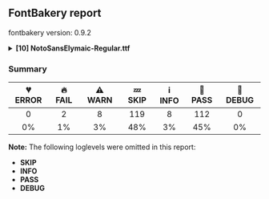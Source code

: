 ## FontBakery report

fontbakery version: 0.9.2

<details><summary><b>[10] NotoSansElymaic-Regular.ttf</b></summary><div><details><summary>🔥 <b>FAIL:</b> Noto fonts must have an ARTICLE.en_us.html file (<a href="https://font-bakery.readthedocs.io/en/stable/fontbakery/profiles/googlefonts.html#com.google.fonts/check/description/noto_has_article">com.google.fonts/check/description/noto_has_article</a>)</summary><div>


* 🔥 **FAIL** This is a Noto font but it lacks an ARTICLE.en_us.html file [code: missing-article]
</div></details><details><summary>🔥 <b>FAIL:</b> Ensure dotted circle glyph is present and can attach marks. (<a href="https://font-bakery.readthedocs.io/en/stable/fontbakery/profiles/<Section: Shaping Checks>.html#com.google.fonts/check/dotted_circle">com.google.fonts/check/dotted_circle</a>)</summary><div>


* 🔥 **FAIL** No dotted circle glyph present and font uses a complex shaper [code: missing-dotted-circle-complex]
</div></details><details><summary>⚠ <b>WARN:</b> Check for codepoints not covered by METADATA subsets. (<a href="https://font-bakery.readthedocs.io/en/stable/fontbakery/profiles/googlefonts.html#com.google.fonts/check/metadata/unreachable_subsetting">com.google.fonts/check/metadata/unreachable_subsetting</a>)</summary><div>


* ⚠ **WARN** The following codepoints supported by the font are not covered by
    any subsets defined in the font's metadata file, and will never
    be served. You can solve this by either manually adding additional
    subset declarations to METADATA.pb, or by editing the glyphset
    definitions.

 * U+02C7 CARON: try adding one of: yi, canadian-aboriginal, tifinagh
 * U+02C9 MODIFIER LETTER MACRON: not included in any glyphset definition
 * U+02D8 BREVE: try adding one of: yi, canadian-aboriginal
 * U+02D9 DOT ABOVE: try adding one of: yi, canadian-aboriginal
 * U+02DB OGONEK: try adding one of: yi, canadian-aboriginal
 * U+02DD DOUBLE ACUTE ACCENT: not included in any glyphset definition
 * U+0302 COMBINING CIRCUMFLEX ACCENT: try adding one of: math, cherokee, coptic, tifinagh
 * U+0306 COMBINING BREVE: try adding one of: old-permic, tifinagh
 * U+0307 COMBINING DOT ABOVE: try adding one of: math, malayalam, old-permic, syriac, tai-le, canadian-aboriginal, coptic, tifinagh
 * U+030A COMBINING RING ABOVE: try adding syriac
 * U+030B COMBINING DOUBLE ACUTE ACCENT: try adding one of: osage, cherokee
 * U+030C COMBINING CARON: try adding one of: tai-le, cherokee
 * U+0312 COMBINING TURNED COMMA ABOVE: not included in any glyphset definition
 * U+0326 COMBINING COMMA BELOW: not included in any glyphset definition
 * U+0327 COMBINING CEDILLA: not included in any glyphset definition
 * U+0328 COMBINING OGONEK: not included in any glyphset definition

Or you can add the above codepoints to one of the subsets supported by the font: `elymaic`, `latin`, `latin-ext` [code: unreachable-subsetting]
</div></details><details><summary>⚠ <b>WARN:</b> Ensure fonts have ScriptLangTags declared on the 'meta' table. (<a href="https://font-bakery.readthedocs.io/en/stable/fontbakery/profiles/googlefonts.html#com.google.fonts/check/meta/script_lang_tags">com.google.fonts/check/meta/script_lang_tags</a>)</summary><div>


* ⚠ **WARN** This font file does not have a 'meta' table. [code: lacks-meta-table]
</div></details><details><summary>⚠ <b>WARN:</b> Check if each glyph has the recommended amount of contours. (<a href="https://font-bakery.readthedocs.io/en/stable/fontbakery/profiles/universal.html#com.google.fonts/check/contour_count">com.google.fonts/check/contour_count</a>)</summary><div>


* ⚠ **WARN** This check inspects the glyph outlines and detects the total number of contours in each of them. The expected values are infered from the typical ammounts of contours observed in a large collection of reference font families. The divergences listed below may simply indicate a significantly different design on some of your glyphs. On the other hand, some of these may flag actual bugs in the font such as glyphs mapped to an incorrect codepoint. Please consider reviewing the design and codepoint assignment of these to make sure they are correct.

The following glyphs do not have the recommended number of contours:

	- Glyph name: aogonek	Contours detected: 3	Expected: 2

	- Glyph name: uogonek	Contours detected: 2	Expected: 1

	- Glyph name: aogonek	Contours detected: 3	Expected: 2

	- Glyph name: uogonek	Contours detected: 2	Expected: 1
 [code: contour-count]
</div></details><details><summary>⚠ <b>WARN:</b> Check math signs have the same width. (<a href="https://font-bakery.readthedocs.io/en/stable/fontbakery/profiles/universal.html#com.google.fonts/check/math_signs_width">com.google.fonts/check/math_signs_width</a>)</summary><div>


* ⚠ **WARN** The most common width is 572 among a set of 6 math glyphs.
The following math glyphs have a different width, though:

Width = 322:
minus
 [code: width-outliers]
</div></details><details><summary>⚠ <b>WARN:</b> Are any segments inordinately short? (<a href="https://font-bakery.readthedocs.io/en/stable/fontbakery/profiles/<Section: Outline Correctness Checks>.html#com.google.fonts/check/outline_short_segments">com.google.fonts/check/outline_short_segments</a>)</summary><div>


* ⚠ **WARN** The following glyphs have segments which seem very short:

	* two (U+0032) contains a short segment L<<159.0,84.0>--<159.0,80.0>>

	* at (U+0040) contains a short segment B<<613.0,293.0>-<612.0,275.0>-<612.0,267.5>>

	* at (U+0040) contains a short segment B<<612.0,267.5>-<612.0,260.0>-<612.0,257.0>>

	* M (U+004D) contains a short segment L<<177.0,626.0>--<173.0,626.0>>

	* M (U+004D) contains a short segment L<<450.0,129.0>--<454.0,129.0>>

	* N (U+004E) contains a short segment L<<176.0,593.0>--<172.0,593.0>>

	* N (U+004E) contains a short segment L<<582.0,123.0>--<586.0,123.0>>

	* Q (U+0051) contains a short segment B<<416.0,-9.0>-<410.0,-9.0>-<403.5,-9.5>>

	* Q (U+0051) contains a short segment B<<403.5,-9.5>-<397.0,-10.0>-<391.0,-10.0>>

	* W (U+0057) contains a short segment B<<468.0,577.5>-<463.0,600.0>-<461.0,609.0>>

	* a (U+0061) contains a short segment L<<399.0,76.0>--<395.0,76.0>>

	* d (U+0064) contains a short segment L<<446.0,72.0>--<442.0,72.0>>

	* m (U+006D) contains a short segment L<<169.0,463.0>--<174.0,463.0>>

	* n (U+006E) contains a short segment L<<169.0,463.0>--<174.0,463.0>>

	* p (U+0070) contains a short segment L<<169.0,463.0>--<173.0,463.0>>

	* r (U+0072) contains a short segment L<<167.0,438.0>--<171.0,438.0>>

	* u (U+0075) contains a short segment L<<448.0,71.0>--<444.0,71.0>>

	* Ntilde (U+00D1) contains a short segment L<<176.0,593.0>--<172.0,593.0>>

	* Ntilde (U+00D1) contains a short segment L<<582.0,123.0>--<586.0,123.0>>

	* germandbls (U+00DF) contains a short segment B<<382.0,412.0>-<382.0,399.0>-<388.5,388.0>>

	* agrave (U+00E0) contains a short segment L<<399.0,76.0>--<395.0,76.0>>

	* aacute (U+00E1) contains a short segment L<<399.0,76.0>--<395.0,76.0>>

	* acircumflex (U+00E2) contains a short segment L<<399.0,76.0>--<395.0,76.0>>

	* atilde (U+00E3) contains a short segment L<<399.0,76.0>--<395.0,76.0>>

	* adieresis (U+00E4) contains a short segment L<<399.0,76.0>--<395.0,76.0>>

	* aring (U+00E5) contains a short segment L<<399.0,76.0>--<395.0,76.0>>

	* ntilde (U+00F1) contains a short segment L<<169.0,463.0>--<174.0,463.0>>

	* ugrave (U+00F9) contains a short segment L<<448.0,71.0>--<444.0,71.0>>

	* uacute (U+00FA) contains a short segment L<<448.0,71.0>--<444.0,71.0>>

	* ucircumflex (U+00FB) contains a short segment L<<448.0,71.0>--<444.0,71.0>>

	* udieresis (U+00FC) contains a short segment L<<448.0,71.0>--<444.0,71.0>>

	* amacron (U+0101) contains a short segment L<<399.0,76.0>--<395.0,76.0>>

	* abreve (U+0103) contains a short segment L<<399.0,76.0>--<395.0,76.0>>

	* aogonek (U+0105) contains a short segment L<<399.0,76.0>--<395.0,76.0>>

	* dcaron (U+010F) contains a short segment L<<446.0,72.0>--<442.0,72.0>>

	* dcroat (U+0111) contains a short segment L<<445.0,72.0>--<441.0,72.0>>

	* Nacute (U+0143) contains a short segment L<<176.0,593.0>--<172.0,593.0>>

	* Nacute (U+0143) contains a short segment L<<582.0,123.0>--<586.0,123.0>>

	* nacute (U+0144) contains a short segment L<<169.0,463.0>--<174.0,463.0>>

	* uni0145 (U+0145) contains a short segment L<<176.0,593.0>--<172.0,593.0>>

	* uni0145 (U+0145) contains a short segment L<<582.0,123.0>--<586.0,123.0>>

	* uni0146 (U+0146) contains a short segment L<<169.0,463.0>--<174.0,463.0>>

	* Ncaron (U+0147) contains a short segment L<<176.0,593.0>--<172.0,593.0>>

	* Ncaron (U+0147) contains a short segment L<<582.0,123.0>--<586.0,123.0>>

	* ncaron (U+0148) contains a short segment L<<169.0,463.0>--<174.0,463.0>>

	* Eng (U+014A) contains a short segment L<<176.0,593.0>--<172.0,593.0>>

	* Eng (U+014A) contains a short segment L<<582.0,142.0>--<586.0,142.0>>

	* eng (U+014B) contains a short segment L<<170.0,463.0>--<175.0,463.0>>

	* racute (U+0155) contains a short segment L<<167.0,438.0>--<171.0,438.0>>

	* uni0157 (U+0157) contains a short segment L<<167.0,438.0>--<171.0,438.0>>

	* rcaron (U+0159) contains a short segment L<<167.0,438.0>--<171.0,438.0>>

	* umacron (U+016B) contains a short segment L<<448.0,71.0>--<444.0,71.0>>

	* ubreve (U+016D) contains a short segment L<<448.0,71.0>--<444.0,71.0>>

	* uring (U+016F) contains a short segment L<<448.0,71.0>--<444.0,71.0>>

	* uhungarumlaut (U+0171) contains a short segment L<<448.0,71.0>--<444.0,71.0>>

	* Uogonek (U+0172) contains a short segment B<<539.5,-158.5>-<551.0,-156.0>-<559.0,-155.0>>

	* uogonek (U+0173) contains a short segment L<<448.0,71.0>--<444.0,71.0>>

	* Wcircumflex (U+0174) contains a short segment B<<468.0,577.5>-<463.0,600.0>-<461.0,609.0>>

	* Wgrave (U+1E80) contains a short segment B<<468.0,577.5>-<463.0,600.0>-<461.0,609.0>>

	* Wacute (U+1E82) contains a short segment B<<468.0,577.5>-<463.0,600.0>-<461.0,609.0>>

	* Wdieresis (U+1E84) contains a short segment B<<468.0,577.5>-<463.0,600.0>-<461.0,609.0>>

	* Euro (U+20AC) contains a short segment B<<184.0,390.0>-<183.0,380.0>-<183.0,371.0>>

	* Euro (U+20AC) contains a short segment B<<183.0,371.0>-<183.0,362.0>-<183.0,352.0>>

	* Euro (U+20AC) contains a short segment B<<183.0,352.0>-<183.0,343.0>-<183.0,332.5>>

	* Euro (U+20AC) contains a short segment B<<183.0,332.5>-<183.0,322.0>-<184.0,311.0>>

	* Euro (U+20AC) contains a short segment B<<95.0,311.0>-<94.0,323.0>-<94.0,331.0>>

	* Euro (U+20AC) contains a short segment B<<94.0,331.0>-<94.0,339.0>-<94.0,352.0>>

	* Euro (U+20AC) contains a short segment B<<94.0,352.0>-<94.0,363.0>-<94.5,373.5>>

	* Euro (U+20AC) contains a short segment B<<94.5,373.5>-<95.0,384.0>-<95.0,390.0>>

	* trademark (U+2122) contains a short segment L<<386.0,633.0>--<382.0,633.0>>

	* u10FE1 (U+10FE1) contains a short segment B<<353.0,314.0>-<347.0,314.0>-<342.0,315.0>>

	* u10FE6 (U+10FE6) contains a short segment B<<471.0,493.0>-<465.0,494.0>-<459.5,494.0>>

	* u10FE6 (U+10FE6) contains a short segment B<<459.5,494.0>-<454.0,494.0>-<448.0,494.0>>

	* u10FF2 (U+10FF2) contains a short segment L<<267.0,419.0>--<267.0,419.0>>

	* u10FF3 (U+10FF3) contains a short segment B<<485.0,419.0>-<485.0,424.0>-<485.0,429.0>>

	* u10FF4 (U+10FF4) contains a short segment L<<294.0,570.0>--<300.0,570.0>>

	* u10FF4 (U+10FF4) contains a short segment L<<752.0,498.0>--<752.0,498.0>> [code: found-short-segments]
</div></details><details><summary>⚠ <b>WARN:</b> Do any segments have colinear vectors? (<a href="https://font-bakery.readthedocs.io/en/stable/fontbakery/profiles/<Section: Outline Correctness Checks>.html#com.google.fonts/check/outline_colinear_vectors">com.google.fonts/check/outline_colinear_vectors</a>)</summary><div>


* ⚠ **WARN** The following glyphs have colinear vectors:

	* u10FF2 (U+10FF2): L<<365.0,490.0>--<358.0,419.0>> -> L<<358.0,419.0>--<305.0,-151.0>>

	* u10FF4 (U+10FF4): L<<294.0,570.0>--<300.0,570.0>> -> L<<300.0,570.0>--<760.0,579.0>> [code: found-colinear-vectors]
</div></details><details><summary>⚠ <b>WARN:</b> Do outlines contain any jaggy segments? (<a href="https://font-bakery.readthedocs.io/en/stable/fontbakery/profiles/<Section: Outline Correctness Checks>.html#com.google.fonts/check/outline_jaggy_segments">com.google.fonts/check/outline_jaggy_segments</a>)</summary><div>


* ⚠ **WARN** The following glyphs have jaggy segments:

	* u10FF4 (U+10FF4): B<<855.0,479.0>-<824.0,502.0>-<752.0,498.0>>/L<<752.0,498.0>--<752.0,498.0>> = 3.1798301198641643

	* u10FF4 (U+10FF4): L<<752.0,498.0>--<752.0,498.0>>/L<<752.0,498.0>--<675.0,497.0>> = 0.744059202888511 [code: found-jaggy-segments]
</div></details><details><summary>⚠ <b>WARN:</b> Ensure soft_dotted characters lose their dot when combined with marks that replace the dot. (<a href="https://font-bakery.readthedocs.io/en/stable/fontbakery/profiles/<Section: Shaping Checks>.html#com.google.fonts/check/soft_dotted">com.google.fonts/check/soft_dotted</a>)</summary><div>


* ⚠ **WARN** The dot of soft dotted characters used in orthographies _must_ disappear in the following strings: į̀ į́ į̂ į̃ į̄ į̌

The dot of soft dotted characters _should_ disappear in other cases, for example: į̆ į̇ į̈ į̊ į̋ į̒ į̦̀ į̦́ į̦̂ į̦̃ į̦̄ į̦̆ į̦̇ į̦̈ į̦̊ į̦̋ į̦̌ į̦̒ į̧̀ į̧́

Your font fully covers the following languages that require the soft-dotted feature: Lithuanian (Latn, 2,357,094 speakers), Dutch (Latn, 31,709,104 speakers). 

Your font does *not* cover the following languages that require the soft-dotted feature: Aghem (Latn, 38,843 speakers), Igbo (Latn, 27,823,640 speakers), Belarusian (Cyrl, 10,064,517 speakers), Basaa (Latn, 332,940 speakers), Navajo (Latn, 166,319 speakers), Ukrainian (Cyrl, 29,273,587 speakers). [code: soft-dotted]
</div></details><br></div></details>

### Summary

| 💔 ERROR | 🔥 FAIL | ⚠ WARN | 💤 SKIP | ℹ INFO | 🍞 PASS | 🔎 DEBUG |
|:-----:|:----:|:----:|:----:|:----:|:----:|:----:|
| 0 | 2 | 8 | 119 | 8 | 112 | 0 |
| 0% | 1% | 3% | 48% | 3% | 45% | 0% |

**Note:** The following loglevels were omitted in this report:
* **SKIP**
* **INFO**
* **PASS**
* **DEBUG**
